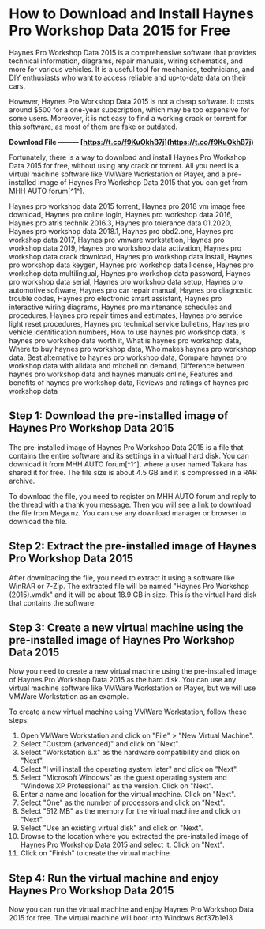
 
# How to Download and Install Haynes Pro Workshop Data 2015 for Free
 
Haynes Pro Workshop Data 2015 is a comprehensive software that provides technical information, diagrams, repair manuals, wiring schematics, and more for various vehicles. It is a useful tool for mechanics, technicians, and DIY enthusiasts who want to access reliable and up-to-date data on their cars.
 
However, Haynes Pro Workshop Data 2015 is not a cheap software. It costs around $500 for a one-year subscription, which may be too expensive for some users. Moreover, it is not easy to find a working crack or torrent for this software, as most of them are fake or outdated.
 
**Download File ——— [https://t.co/f9KuOkhB7j](https://t.co/f9KuOkhB7j)**


 
Fortunately, there is a way to download and install Haynes Pro Workshop Data 2015 for free, without using any crack or torrent. All you need is a virtual machine software like VMWare Workstation or Player, and a pre-installed image of Haynes Pro Workshop Data 2015 that you can get from MHH AUTO forum[^1^].
 
Haynes pro workshop data 2015 torrent,  Haynes pro 2018 vm image free download,  Haynes pro online login,  Haynes pro workshop data 2016,  Haynes pro atris technik 2016.3,  Haynes pro tolerance data 01.2020,  Haynes pro workshop data 2018.1,  Haynes pro obd2.one,  Haynes pro workshop data 2017,  Haynes pro vmware workstation,  Haynes pro workshop data 2019,  Haynes pro workshop data activation,  Haynes pro workshop data crack download,  Haynes pro workshop data install,  Haynes pro workshop data keygen,  Haynes pro workshop data license,  Haynes pro workshop data multilingual,  Haynes pro workshop data password,  Haynes pro workshop data serial,  Haynes pro workshop data setup,  Haynes pro automotive software,  Haynes pro car repair manual,  Haynes pro diagnostic trouble codes,  Haynes pro electronic smart assistant,  Haynes pro interactive wiring diagrams,  Haynes pro maintenance schedules and procedures,  Haynes pro repair times and estimates,  Haynes pro service light reset procedures,  Haynes pro technical service bulletins,  Haynes pro vehicle identification numbers,  How to use haynes pro workshop data,  Is haynes pro workshop data worth it,  What is haynes pro workshop data,  Where to buy haynes pro workshop data,  Who makes haynes pro workshop data,  Best alternative to haynes pro workshop data,  Compare haynes pro workshop data with alldata and mitchell on demand,  Difference between haynes pro workshop data and haynes manuals online,  Features and benefits of haynes pro workshop data,  Reviews and ratings of haynes pro workshop data
 
## Step 1: Download the pre-installed image of Haynes Pro Workshop Data 2015
 
The pre-installed image of Haynes Pro Workshop Data 2015 is a file that contains the entire software and its settings in a virtual hard disk. You can download it from MHH AUTO forum[^1^], where a user named Takara has shared it for free. The file size is about 4.5 GB and it is compressed in a RAR archive.
 
To download the file, you need to register on MHH AUTO forum and reply to the thread with a thank you message. Then you will see a link to download the file from Mega.nz. You can use any download manager or browser to download the file.
 
## Step 2: Extract the pre-installed image of Haynes Pro Workshop Data 2015
 
After downloading the file, you need to extract it using a software like WinRAR or 7-Zip. The extracted file will be named "Haynes Pro Workshop (2015).vmdk" and it will be about 18.9 GB in size. This is the virtual hard disk that contains the software.
 
## Step 3: Create a new virtual machine using the pre-installed image of Haynes Pro Workshop Data 2015
 
Now you need to create a new virtual machine using the pre-installed image of Haynes Pro Workshop Data 2015 as the hard disk. You can use any virtual machine software like VMWare Workstation or Player, but we will use VMWare Workstation as an example.
 
To create a new virtual machine using VMWare Workstation, follow these steps:
 
1. Open VMWare Workstation and click on "File" > "New Virtual Machine".
2. Select "Custom (advanced)" and click on "Next".
3. Select "Workstation 6.x" as the hardware compatibility and click on "Next".
4. Select "I will install the operating system later" and click on "Next".
5. Select "Microsoft Windows" as the guest operating system and "Windows XP Professional" as the version. Click on "Next".
6. Enter a name and location for the virtual machine. Click on "Next".
7. Select "One" as the number of processors and click on "Next".
8. Select "512 MB" as the memory for the virtual machine and click on "Next".
9. Select "Use an existing virtual disk" and click on "Next".
10. Browse to the location where you extracted the pre-installed image of Haynes Pro Workshop Data 2015 and select it. Click on "Next".
11. Click on "Finish" to create the virtual machine.

## Step 4: Run the virtual machine and enjoy Haynes Pro Workshop Data 2015
 
Now you can run the virtual machine and enjoy Haynes Pro Workshop Data 2015 for free. The virtual machine will boot into Windows
 8cf37b1e13
 
